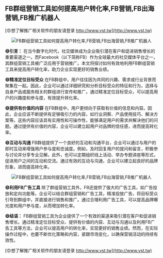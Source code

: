 ## **FB群组营销工具如何提高用户转化率,FB营销,FB出海营销,FB推广机器人**

[😍想了解推广相关软件的朋友请登录 http://www.vst.tw](http://www.vst.tw)

 <center><img src="https://vst.tw/MP4/tuiguang/png/1.png" alt="FB群组营销工具如何提高用户转化率,FB营销,FB出海营销,FB推广机器人"></center>

**😄引言：**
在当今数字化时代，社交媒体成为企业吸引潜在客户和促进销售增长的重要渠道之一。而Facebook（以下简称FB）作为全球最大的社交媒体平台之一，其群组营销工具被广泛应用于营销推广。本文将探讨如何有效地利用FB群组营销工具来提高用户转化率，助力企业实现更好的销售业绩。

**😄精准定位目标受众**
在FB群组中，用户往往因为共同的兴趣、需求或行业背景而聚集在一起。因此，企业可以通过详细研究和分析目标受众的特征和行为，选择与自身产品或服务相关的群组进行宣传和推广。通过精准定位目标受众，可以提高用户的兴趣度和参与度，有效提升转化率。

**😄提供有价值的内容**
在FB群组中，用户更倾向于获取有价值的信息和内容。因此，企业应该不断提供有足够吸引力的内容，如行业洞察、产品使用技巧、解决方案等。这些内容应该具有实用性和可操作性，能够满足用户的需求并解决他们的问题。通过提供有价值的内容，企业可以建立起用户对品牌的信任感，进而提高转化率。

**😄互动与沟通**
FB群组提供了一个良好的互动和沟通平台，企业可以通过与用户的即时互动来增强用户参与度和忠诚度。例如，及时回复用户的提问和留言，积极参与讨论并分享专业见解。此外，也可以定期组织线上活动、举办专题讲座等形式，促进用户之间的互动和交流。通过有效的互动与沟通，企业可以建立起良好的品牌形象，进而提高转化率。

 <center><img src="https://vst.tw/MP4/tuiguang/png/7.png" alt="FB群组营销工具如何提高用户转化率,FB营销,FB出海营销,FB推广机器人"></center>

**😄利用FB广告工具**
除了群组营销工具外，FB还提供了强大的广告工具，如广告投放和定向功能等。企业可以结合群组营销和广告工具，精准投放广告，将目标受众引导到群组中，并直接进行销售和推广。通过合理利用广告工具，可以提高品牌曝光度和用户参与度，从而增加转化率。

**😄结语：**
FB群组营销工具为企业提供了一个有效的渠道来吸引潜在客户和促进销售增长。通过精准定位目标受众、提供有价值的内容、互动与沟通以及利用FB广告工具等方法，企业可以提高用户的转化率，实现更好的销售业绩。然而，在实际操作过程中，也要不断优化策略和内容，紧跟市场变化，以确保营销活动的持续有效性。

[😍想了解推广相关软件的朋友请登录 http://www.vst.tw](http://www.vst.tw)




